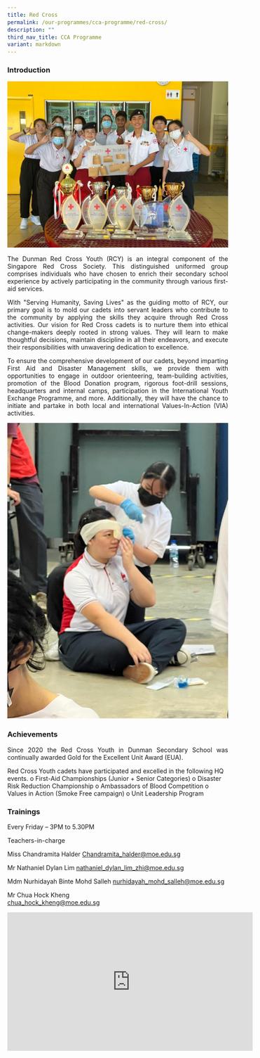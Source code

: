 ```yaml
---
title: Red Cross
permalink: /our-programmes/cca-programme/red-cross/
description: ""
third_nav_title: CCA Programme
variant: markdown
---
```

### Introduction

![](/images/CCA%20Photos/Red%20Cross/redcross_ccapic1.jpeg)
<p style="text-align: justify;">The Dunman Red Cross Youth (RCY) is an integral component of the Singapore Red Cross Society. This distinguished uniformed group comprises individuals who have chosen to enrich their secondary school experience by actively participating in the community through various first-aid services.</p> 

<p style="text-align: justify;">With "Serving Humanity, Saving Lives" as the guiding motto of RCY, our primary goal is to mold our cadets into servant leaders who contribute to the community by applying the skills they acquire through Red Cross activities.
Our vision for Red Cross cadets is to nurture them into ethical change-makers deeply rooted in strong values. They will learn to make thoughtful decisions, maintain discipline in all their endeavors, and execute their responsibilities with unwavering dedication to excellence.
</p>

<p style="text-align: justify;">To ensure the comprehensive development of our cadets, beyond imparting First Aid and Disaster Management skills, we provide them with opportunities to engage in outdoor orienteering, team-building activities, promotion of the Blood Donation program, rigorous foot-drill sessions, headquarters and internal camps, participation in the International Youth Exchange Programme, and more. Additionally, they will have the chance to initiate and partake in both local and international Values-In-Action (VIA) activities. </p>

![](/images/CCA%20Photos/Red%20Cross/redcross_ccapic2.jpeg)
### Achievements
<p style="text-align: justify;">Since 2020 the Red Cross Youth in Dunman Secondary School was continually awarded Gold for the Excellent Unit Award (EUA).

Red Cross Youth cadets have participated and excelled in the following HQ events. 
o	First-Aid Championships (Junior + Senior Categories)
o	Disaster Risk Reduction Championship
o	Ambassadors of Blood Competition
o	Values in Action (Smoke Free campaign)
o	Unit Leadership Program</p><p>


### Trainings
Every Friday – 3PM to 5.30PM

Teachers-in-charge


Miss Chandramita Halder 
Chandramita_halder@moe.edu.sg

Mr Nathaniel Dylan Lim 
nathaniel_dylan_lim_zhi@moe.edu.sg

Mdm Nurhidayah Binte Mohd Salleh nurhidayah_mohd_salleh@moe.edu.sg

Mr Chua Hock Kheng<br>
chua_hock_kheng@moe.edu.sg


<iframe width="560" height="315" src="https://www.youtube.com/embed/nScG03Wev8M" title="YouTube video player" frameborder="0" allow="accelerometer; autoplay; clipboard-write; encrypted-media; gyroscope; picture-in-picture" allowfullscreen=""></iframe></p>